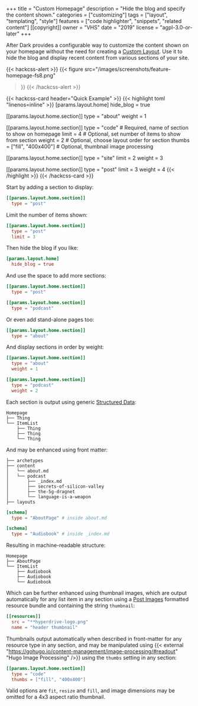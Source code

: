+++
title = "Custom Homepage"
description = "Hide the blog and specify the content shown."
categories = ["customizing"]
tags = ["layout", "templating", "style"]
features = ["code highlighter", "snippets", "related content"]
[[copyright]]
  owner = "VHS"
  date = "2019"
  license = "agpl-3.0-or-later"
+++

After Dark provides a configurable way to customize the content shown on your homepage without the need for creating a [Custom Layout](../custom-layouts). Use it to hide the blog and display recent content from various sections of your site.

{{< hackcss-alert >}}
{{< figure
  src="/images/screenshots/feature-homepage-fs8.png"
>}}
{{< /hackcss-alert >}}

{{< hackcss-card header="Quick Example" >}}
{{< highlight toml "linenos=inline" >}}
[params.layout.home]
  hide_blog = true

[[params.layout.home.section]]
  type = "about"
  weight = 1

[[params.layout.home.section]]
  type = "code" # Required, name of section to show on homepage
  limit = 4 # Optional, set number of items to show from section
  weight = 2 # Optional, choose layout order for section
  thumbs = ["fill", "400x400"] # Optional, thumbnail image processing

[[params.layout.home.section]]
  type = "site"
  limit = 2
  weight = 3

[[params.layout.home.section]]
  type = "post"
  limit = 3
  weight = 4
{{< /highlight >}}
{{< /hackcss-card >}}

Start by adding a section to display:

```toml
[[params.layout.home.section]]
  type = "post"
```

Limit the number of items shown:

```toml
[[params.layout.home.section]]
  type = "post"
  limit = 3
```

Then hide the blog if you like:

```toml
[params.layout.home]
  hide_blog = true
```

And use the space to add more sections:

```toml
[[params.layout.home.section]]
  type = "post"

[[params.layout.home.section]]
  type = "podcast"
```

Or even add stand-alone pages too:

```toml
[[params.layout.home.section]]
  type = "about"
```

And display sections in order by weight:

```toml
[[params.layout.home.section]]
  type = "about"
  weight = 1

[[params.layout.home.section]]
  type = "podcast"
  weight = 2
```

Each section is output using generic [Structured Data](../structured-data):

```
Homepage
├── Thing
└── ItemList
    ├── Thing
    ├── Thing
    └── Thing
```

And may be enhanced using front matter:

```
├── archetypes
├── content
│   └── about.md
│   └── podcast
│       ├── _index.md
│       ├── secrets-of-silicon-valley
│       ├── the-5g-dragnet
│       └── language-is-a-weapon
├── layouts
```

```toml
[schema]
  type = "AboutPage" # inside about.md
```

```toml
[schema]
  type = "Audiobook" # inside _index.md
```

Resulting in machine-readable structure:

```
Homepage
├── AboutPage
└── ItemList
    ├── Audiobook
    ├── Audiobook
    └── Audiobook
```

Which can be further enhanced using thumbnail images, which are output automatically for any list item in any section using a [Post Images](../post-images) formatted resource bundle and containing the string `thumbnail`:

```toml
[[resources]]
  src = "**hyperdrive-logo.png"
  name = "header thumbnail"
```

Thumbnails output automatically when described in front-matter for any resource type in any section, and may be manipulated using {{< external "https://gohugo.io/content-management/image-processing/#readout" "Hugo Image Processing" />}} using the `thumbs` setting in any section:

```toml
[[params.layout.home.section]]
  type = "code"
  thumbs = ["fill", "400x400"]
```

Valid options are `fit`, `resize` and `fill`, and image dimensions may be omitted for a 4x3 aspect ratio thumbnail.
